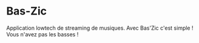 # Bas-Zic
Application lowtech de streaming de musiques. Avec Bas'Zic c'est simple ! Vous n'avez pas les basses !
